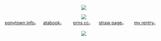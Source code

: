 <p align="center">
<img src="https://komarev.com/ghpvc/?username=GIRLERASER&color=CBD2EE&label=SHAPES)">
</p>

<p align="center">
<img src="https://i.postimg.cc/t4BTsTWd/IMG-0710.png">   
<br><a href="https://rentry.co/skulls">ponytown info</a>。   ⠀<a href=https://ishmael.atabook.org>atabook</a>。 ⠀⠀ <a href=https://pronouns.cc/@girleraser>prns cc</a>。  ⠀ <a href=https://girleraser.straw.page>straw page</a>。  ⠀⠀<a href="https://rentry.co/insufficiently">my rentry</a>。 ⠀ ⠀<br>
<img src= "https://spotify-github-profile.kittinanx.com/api/view?uid=316jynlqyyw2teijbwdr2dzem624&cover_image=true&theme=natemoo-re&show_offline=true&background_color=ffffff&interchange=true&bar_color=e0f9b1&bar_color_cover=false">
</p>
